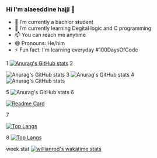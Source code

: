 ### Hi I'm alaeeddine hajji  👋

- 🔭 I’m currently a bachlor student
- 🌱 I’m currently learning Degital logic and C programming
- 📫 You can reach me anytime
- 😄 Pronouns: He/him
- ⚡ Fun fact: I'm learning everyday #100DaysOfCode

1
[![Anurag's GitHub stats](https://github-readme-stats.vercel.app/api?username=anuraghazra)](https://github.com/alaeeddinhajji/github-readme-stats)
2

![Anurag's GitHub stats](https://github-readme-stats.vercel.app/api?username=anuraghazra&hide=contribs,prs)
3
![Anurag's GitHub stats](https://github-readme-stats.vercel.app/api?username=anuraghazra&count_private=true)
4
![Anurag's GitHub stats](https://github-readme-stats.vercel.app/api?username=anuraghazra&show_icons=true)

5
![Anurag's GitHub stats](https://github-readme-stats.vercel.app/api?username=anuraghazra&show_icons=true&theme=radical)
6

[![Readme Card](https://github-readme-stats.vercel.app/api/pin/?username=anuraghazra&repo=github-readme-stats)](https://github.com/anuraghazra/github-readme-stats)

7

[![Top Langs](https://github-readme-stats.vercel.app/api/top-langs/?username=anuraghazra)](https://github.com/anuraghazra/github-readme-stats)

8
[![Top Langs](https://github-readme-stats.vercel.app/api/top-langs/?username=anuraghazra&layout=compact)](https://github.com/anuraghazra/github-readme-stats)

week stat
[![willianrod's wakatime stats](https://github-readme-stats.vercel.app/api/wakatime?username=willianrod)](https://github.com/anuraghazra/github-readme-stats)
